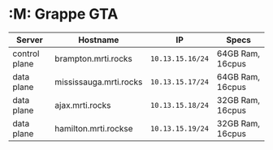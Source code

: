 # :M: Grappe GTA

| Server   | Hostname                |  IP               | Specs                 |
|---------------|-------------------------|-------------------|-----------------------|
| control plane | brampton.mrti.rocks   | `10.13.15.16/24` | 64GB Ram,      16cpus |
| data plane    | mississauga.mrti.rocks | `10.13.15.17/24` | 64GB Ram,      16cpus |
| data plane    | ajax.mrti.rocks    | `10.13.15.18/24` | 32GB Ram,      16cpus |
| data plane    | hamilton.mrti.rockse | `10.13.15.19/24` | 32GB Ram,      16cpus |
